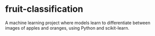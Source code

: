 # fruit-classification
A machine learning project where models learn to differentiate between images of apples and oranges, using Python and scikit-learn.

